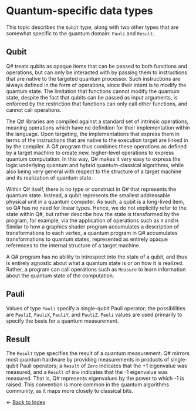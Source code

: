 # Quantum-specific data types

This topic describes the `Qubit` type, along with two other types that are somewhat specific to the quantum domain: `Pauli` and `Result`. 

## Qubit

Q# treats qubits as opaque items that can be passed to both functions and operations, but can only be interacted with by passing them to instructions that are native to the targeted quantum processor. Such instructions are always defined in the form of operations, since their intent is to modify the quantum state. 
The limitation that functions cannot modify the quantum state, despite the fact that qubits can be passed as input arguments, is enforced by the restriction that functions can only call other functions, and cannot call operations.

The Q# libraries are compiled against a standard set of intrinsic operations, meaning operations which have no definition for their implementation within the language. 
Upon targeting, the implementations that express them in terms of the instructions that are native to the execution target are linked in by the compiler. 
A Q# program thus combines these operations as defined by a target machine to create new, 
higher-level operations to express quantum computation.
In this way, Q# makes it very easy to express the logic underlying quantum and hybrid quantum-classical 
algorithms, while also being very general with respect to the structure of a target machine and its
realization of quantum state.

Within Q# itself, there is no type or construct in Q# that represents the quantum state.
Instead, a qubit represents the smallest addressable physical unit in a quantum computer.
As such, a qubit is a long-lived item, so Q# has no need for linear types. 
Hence, we do not explicitly refer to the state within Q#, 
but rather describe how the state is transformed by the program, for example, via the application of operations such as `X` and `H`.
Similar to how a graphics shader program accumulates a description of transformations to each vertex, a quantum program in Q# accumulates transformations to quantum states, 
represented as entirely opaque references to the internal structure of a target machine. 

A Q# program has no ability to introspect into the state of a qubit, 
and thus is entirely agnostic about what a quantum state is or on how it is realized. 
Rather, a program can call operations such as `Measure` to learn information about the quantum state of the computation. 

## Pauli

Values of type `Pauli` specify a single-qubit Pauli operator; the possibilities are `PauliI`, `PauliX`, `PauliY`, and `PauliZ`. `Pauli` values are used primarily to specify the basis for a quantum measurement.

## Result

The `Result` type specifies the result of a quantum measurement. Q# mirrors most quantum hardware by providing measurements in products of single-qubit Pauli operators; a `Result` of `Zero` indicates that the +1 eigenvalue was measured, and a `Result` of `One` indicates that the -1 eigenvalue was measured. That is, Q# represents eigenvalues by the power to which -1 is raised.
This convention is more common in the quantum algorithms community, as it maps more closely to classical bits.

← [Back to Index](https://github.com/microsoft/qsharp-language/tree/main/Specifications/Language#index)